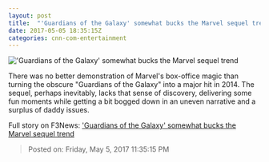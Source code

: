 ```yaml
---
layout: post
title:  "'Guardians of the Galaxy' somewhat bucks the Marvel sequel trend"
date: 2017-05-05 18:35:15Z
categories: cnn-com-entertainment
---
```


!['Guardians of the Galaxy' somewhat bucks the Marvel sequel trend](http://i2.cdn.cnn.com/cnnnext/dam/assets/170502112435-guardians-of-the-galaxy-vol-2-super-tease.jpg)

There was no better demonstration of Marvel's box-office magic than turning the obscure "Guardians of the Galaxy" into a major hit in 2014. The sequel, perhaps inevitably, lacks that sense of discovery, delivering some fun moments while getting a bit bogged down in an uneven narrative and a surplus of daddy issues.


Full story on F3News: ['Guardians of the Galaxy' somewhat bucks the Marvel sequel trend](http://www.f3nws.com/n/xsTTMC)

> Posted on: Friday, May 5, 2017 11:35:15 PM
